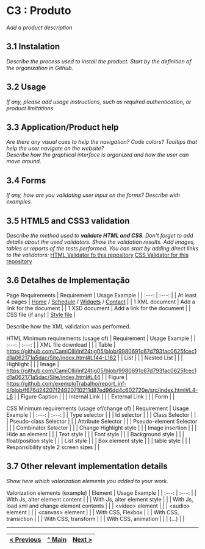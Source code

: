 # C3 : Produto

_Add a product description_

## 3.1 Instalation

_Describe the process used to install the product. Start by the definition of the organization in Github._

## 3.2 Usage

_If any, please add usage instructions, such as required authentication, or product limitations_

## 3.3 Application/Product help

_Are there any visual cues to help the navigation? Code colors? Tooltips that help the user navigate on the website?_  
_Describe how the graphical interface is organized and how the user can move around._

## 3.4 Forms

_If any, how are you validating user input on the forms?_
_Describe with examples._

## 3.5 HTML5 and CSS3 validation

_Describe the method used to **validate HTML and CSS**. Don't forget to add details about the used validators. Show the validation results._
_Add images, tables or reports of the tests performed._
_You can start by adding direct links to the validators:_
[HTML Validator fo this repository]()
[CSS Validator for this repository]()

## 3.6 Detalhes de Implementação

Page Requirements
| Requirement | Usage Example |
| :---: | :---: |
| At least 4 pages |  [Home](https://github.com/CamiOlli/inf24tig05/blob/main/Site/index.html) / [Schedule](https://github.com/CamiOlli/inf24tig05/blob/main/Site/schedule.html) / [Widgets](https://github.com/CamiOlli/inf24tig05/blob/main/Site/widgets.html) / [Contact](https://github.com/CamiOlli/inf24tig05/blob/main/Site/contact.html) |
| 1 XML document | Add a link for the document |
| 1 XSD document | Add a link for the document |
| CSS file (if any) | [Style file](https://github.com/CamiOlli/inf24tig05/blob/main/Site/style.css) |

Describe how the XML validation was performed.

HTML Minimum requirements (usage of)
| Requirement | Usage Example |
| :---: | :---: |
| XML file download |       |
| Table | https://github.com/CamiOlli/inf24tig05/blob/9980691c67d793fac0625fcec1d1a062171a5dac/Site/index.html#L144-L162 |
| List |       |
| Nested List |       |
| Highlight |  |
| Image | https://github.com/CamiOlli/inf24tig05/blob/9980691c67d793fac0625fcec1d1a062171a5dac/Site/index.html#L44 |
| Figure |   https://github.com/exemploTrabalho/report_inf-ti/blob/f676d24207f24920710211d87ed96dd4c602720e/src/index.html#L4-L6    |
| Figure Caption      |       |
| Internal Link |       |
| External Link |       |
| Form |       |

CSS Minimum requirements (usage of/change of)
| Requirement | Usage Example |
| :---: | :---: |
| Type selector |       |
| Id selector |       |
| Class Selector |       |
| Pseudo-class Selector |       |
| Attribute Selector |       |
| Pseudo-element Selector |       |
| Combinator Selector |       |
| Change Highlight style |       |
| Image insertion |       |
| Hide an element |       |
| Text style |       |
| Font style |       |
| Background style |       |
| float/position style |       |
| List style |       |
| Box element style |       |
| table style |       |
| Responsibility style 2 screen sizes |       |

## 3.7 Other relevant implementation details

_Show here which valorization elements you added to your work._

Valorization elements (example)
| Element | Usage Example |
| :---: | :---: |
| With Js, alter element content |       |
| With Js, alter element style |       |
| With Js, load xml and change element contents |       |
| &lt;video&gt; element |       |
| &lt;audio&gt; element |       |
| &lt;canvas&gt; element |       |
| With CSS, Flexbox |       |
| With CSS, transiction |       |
| With CSS, transform |       |
| With CSS, animation |       |
| (...) |       |




---
[< Previous](c2.md) | [^ Main](../../../) | [Next >](c4.md)
:--- | :---: | ---: 
